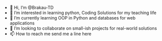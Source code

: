 - 👋 Hi, I’m @Brakau-TD
- 👀 I’m interested in learning python,
Coding Solutions for my teaching life
- 🌱 I’m currently learning OOP in Python and databases for web applications
- 💞️ I’m looking to collaborate on small-ish projects for real-world solutions
- 📫 How to reach me send me a line here

<!---
Brakau-TD/Brakau-TD is a ✨ special ✨ repository because its `README.md` (this file) appears on your GitHub profile.
You can click the Preview link to take a look at your changes.
--->
